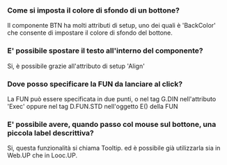 ### **Come si imposta il colore di sfondo di un bottone?**

Il componente BTN ha molti attributi di setup, uno dei quali è 'BackColor' che consente di impostare il colore di sfondo del bottone.

### **E' possibile spostare il testo all'interno del componente?**

Si, è possibile grazie all'attributo di setup 'Align'

### **Dove posso specificare la FUN da lanciare al click?**

La FUN può essere specificata in due punti, o nel tag G.DIN nell'attributo 'Exec' oppure nel tag D.FUN.STD nell'oggetto E() della FUN

### **E' possibile avere, quando passo col mouse sul bottone, una piccola label descrittiva?**

Si, questa funzionalità si chiama Tooltip. ed è possibile già utilizzarla sia in Web.UP che in Looc.UP.


